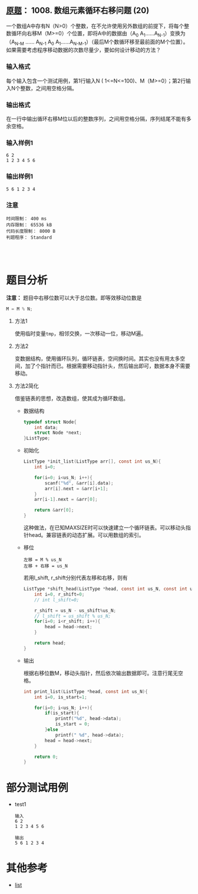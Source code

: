 ##	[原题](https://www.patest.cn/contests/pat-b-practise/1008)： 1008. 数组元素循环右移问题 (20)

一个数组A中存有N（N>0）个整数，在不允许使用另外数组的前提下，将每个整数循环向右移M（M>=0）个位置，即将A中的数据由（A<sub>0</sub> A<sub>1</sub>……A<sub>N-1</sub>）变换为（A<sub>N-M</sub> …… A<sub>N-1</sub> A<sub>0</sub> A<sub>1</sub>……A<sub>N-M-1</sub>）（最后M个数循环移至最前面的M个位置）。如果需要考虑程序移动数据的次数尽量少，要如何设计移动的方法？

###	输入格式

每个输入包含一个测试用例，第1行输入N ( 1<=N<=100)、M（M>=0）；第2行输入N个整数，之间用空格分隔。

###	输出格式

在一行中输出循环右移M位以后的整数序列，之间用空格分隔，序列结尾不能有多余空格。

###	输入样例1

	6 2
	1 2 3 4 5 6

###	输出样例1

	5 6 1 2 3 4

###	注意

	时间限制： 400 ms
	内存限制： 65536 kB
	代码长度限制： 8000 B
	判题程序： Standard

<br/><br/>

#	题目分析

<b>注意：</b> 题目中右移位数可以大于总位数。即等效移动位数是

```c
M = M % N;
```

1.	方法1

	使用临时变量`tmp`，相邻交换，一次移动一位，移动M遍。

2.	方法2

	变数据结构，使用循环队列，循环链表，空间换时间。其实也没有用太多空间，加了个指针而已。根据需要移动指针头，然后输出即可，数据本身不需要移动。

3.	方法2简化

	借鉴链表的思想，改造数组，使其成为循环数组。

	*	数据结构
	
		```c
		typedef struct Node{
			int data;
			struct Node *next;
		}ListType;
		```

	*	初始化

		```c
		ListType *init_list(ListType arr[], const int us_N){
			int i=0;

			for(i=0; i<us_N; i++){
				scanf("%d", &arr[i].data);
				arr[i].next = &arr[i+1];
			}
			arr[i-1].next = &arr[0];

			return &arr[0];
		}
		```

		这种做法，在已知MAXSIZE时可以快速建立一个循环链表。可以移动头指针head。兼容链表的动态扩展。可以用数组的索引。

	*	移位

			左移 = M % us_N
			左移 + 右移 = us_N

		若用l_shift, r_shift分别代表左移和右移，则有

		```c
		ListType *shift_head(ListType *head, const int us_N, const int us_shift){
			int i=0, r_shift=0;
			// int l_shift=0;

			r_shift = us_N - us_shift%us_N;
			// l_shift = us_shift % us_N;
			for(i=0; i<r_shift; i++){
				head = head->next;
			}

			return head;
		}
		```

	*	输出

		根据右移位数M，移动头指针，然后依次输出数据即可。注意行尾无空格。

		```c
		int print_list(ListType *head, const int us_N){
			int i=0, is_start=1;

			for(i=0; i<us_N; i++){
				if(is_start){
					printf("%d", head->data);
					is_start = 0;
				}else
					printf(" %d", head->data);
				head = head->next;
			}

			return 0;
		}
		```
	
#	部分测试用例

*	test1

		输入
		6 2
		1 2 3 4 5 6

		输出
		5 6 1 2 3 4

#	其他参考

*	[list](https://github.com/jJayyyyyyy/cs/tree/master/data%20structure/list)

